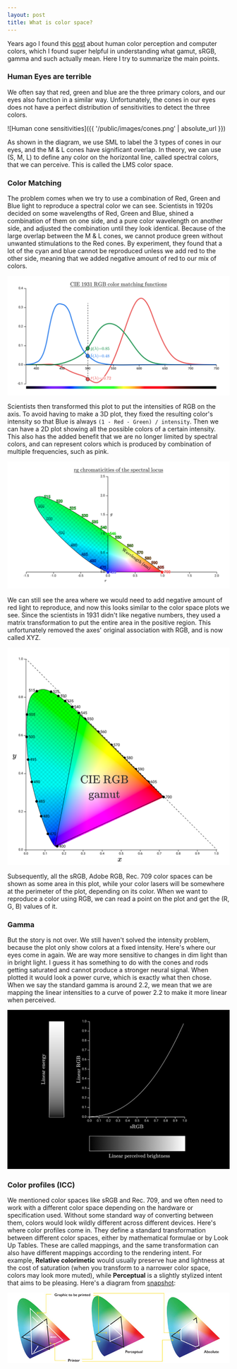 ```yaml
---
layout: post
title: What is color space?
---
```


Years ago I found this [post](http://jamie-wong.com/post/color/) about human color perception and computer colors, which I found super helpful in understanding what gamut, sRGB, gamma and such actually mean. Here I try to summarize the main points.

### Human Eyes are terrible

We often say that red, green and blue are the three primary colors, and our eyes also function in a similar way. Unfortunately, the cones in our eyes does not have a perfect distribution of sensitivities to detect the three colors.

![Human cone sensitivities]({{ '/public/images/cones.png' | absolute_url }})

As shown in the diagram, we use SML to label the 3 types of cones in our eyes, and the M & L cones have significant overlap. In theory, we can use (S, M, L) to define any color on the horizontal line, called spectral colors, that we can perceive. This is called the LMS color space.

### Color Matching

The problem comes when we try to use a combination of Red, Green and Blue light to reproduce a spectral color we can see. Scientists in 1920s decided on some wavelengths of Red, Green and Blue, shined a combination of them on one side, and a pure color wavelength on another side, and adjusted the combination until they look identical. Because of the large overlap between the M & L cones, we cannot produce green without unwanted stimulations to the Red cones. By experiment, they found that a lot of the cyan and blue cannot be reproduced unless we add red to the other side, meaning that we added negative amount of red to our mix of colors.

![color matching functions](/public/images/cmfs2.png)

Scientists then transformed this plot to put the intensities of RGB on the axis. To avoid having to make a 3D plot, they fixed the resulting color's intensity so that Blue is always `(1 - Red - Green) / intensity`. Then we can have a 2D plot showing all the possible colors of a certain intensity. This also has the added benefit that we are no longer limited by spectral colors, and can represent colors which is produced by combination of multiple frequencies, such as pink.

![rg chromaticities of the spectral locus](/public/images/rgChromaticityPlot2.png)

We can still see the area where we would need to add negative amount of red light to reproduce, and now this looks similar to the color space plots we see. Since the scientists in 1931 didn't like negative numbers, they used a matrix transformation to put the entire area in the positive region. This unfortunately removed the axes' original association with RGB, and is now called XYZ.

![XYZ color space](/public/images/gamut1.png)

Subsequently, all the sRGB, Adobe RGB, Rec. 709 color spaces can be shown as some area in this plot, while your color lasers will be somewhere at the perimeter of the plot, depending on its color. When we want to reproduce a color using RGB, we can read a point on the plot and get the (R, G, B) values of it.

### Gamma

But the story is not over. We still haven't solved the intensity problem, because the plot only show colors at a fixed intensity. Here's where our eyes come in again. We are way more sensitive to changes in dim light than in bright light. I guess it has something to do with the cones and rods getting saturated and cannot produce a stronger neural signal. When plotted it would look a power curve, which is exactly what then chose. When we say the standard gamma is around 2.2, we mean that we are mapping the linear intensities to a curve of power 2.2 to make it more linear when perceived.

![Gamma curve](/public/images/gamma3.png)

### Color profiles (ICC)

We mentioned color spaces like sRGB and Rec. 709, and we often need to work with a different color space depending on the hardware or specification used. Without some standard way of converting between them, colors would look wildly different across different devices. Here's where color profiles come in. They define a standard transformation between different color spaces, either by mathematical formulae or by Look Up Tables. These are called mappings, and the same transformation can also have different mappings according to the rendering intent. For example, **Relative colorimetic** would usually preserve hue and lightness at the cost of saturation (when you transform to a narrower color space, colors may look more muted), while **Perceptual** is a slightly stylized intent that aims to be pleasing. Here's a diagram from [snapshot](https://snapshot.canon-asia.com/article/en/introduction-to-fine-art-printing-part-3-colour-profiles-and-rendering-intents):

![Rendering Intent](/public/images/renderingintent.jpg)
